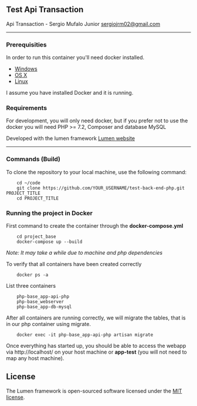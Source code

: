 
## Test Api Transaction

Api Transaction - Sergio Mufalo Junior <sergiojrm02@gmail.com>

---
### Prerequisities

In order to run this container you'll need docker installed.

* [Windows](https://docs.docker.com/windows/started)
* [OS X](https://docs.docker.com/mac/started/)
* [Linux](https://docs.docker.com/linux/started/)

I assume you have installed Docker and it is running.

### Requirements

For development, you will only need docker, but if you prefer not to use the docker you will need PHP >= 7.2, Composer and database MySQL

Developed with the lumen framework [Lumen website](https://lumen.laravel.com/docs)

---
### Commands (Build)

To clone the repository to your local machine, use the following command:

```
    cd ~/code
    git clone https://github.com/YOUR_USERNAME/test-back-end-php.git PROJECT_TITLE
    cd PROJECT_TITLE
```

### Running the project in Docker

First command to create the container through the **docker-compose.yml**

```
    cd project_base
    docker-compose up --build
```
_Note: It may take a while due to machine and php dependencies_

To verify that all containers have been created correctly

```
    docker ps -a
```

List three containers

```
    php-base_app-api-php
    php-base_webserver
    php-base_app-db-mysql
```

After all containers are running correctly, we will migrate the tables, that is in our php container using migrate.

```
    docker exec -it php-base_app-api-php artisan migrate
```

Once everything has started up, you should be able to access the webapp via http://localhost/ on your host machine or **app-test** (you will not need to map any host machine).

## License

The Lumen framework is open-sourced software licensed under the [MIT license](https://opensource.org/licenses/MIT).
